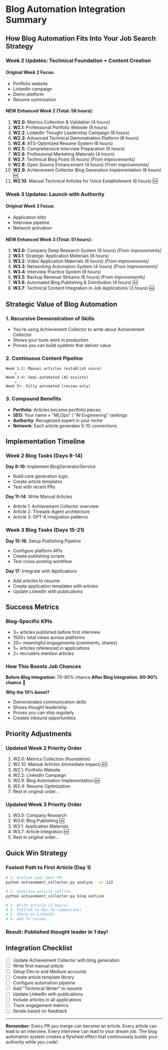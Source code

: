 # Blog Automation Integration Summary

## How Blog Automation Fits Into Your Job Search Strategy

### **Week 2 Updates: Technical Foundation + Content Creation**

#### Original Week 2 Focus:
- Portfolio website
- LinkedIn campaign
- Demo platform
- Resume optimization

#### **NEW Enhanced Week 2** (Total: 58 hours):
1. **W2.0**: Metrics Collection & Validation (4 hours)
2. **W2.1**: Professional Portfolio Website (8 hours)
3. **W2.2**: LinkedIn Thought Leadership Campaign (8 hours)
4. **W2.3**: Advanced Technical Demonstration Platform (8 hours)
5. **W2.4**: ATS-Optimized Resume System (6 hours)
6. **W2.5**: Comprehensive Interview Preparation (6 hours)
7. **W2.6**: Professional Marketing Materials (4 hours)
8. **W2.7**: Technical Blog Posts (6 hours) *[From improvements]*
9. **W2.8**: Open Source Enhancement (4 hours) *[From improvements]*
10. **W2.9**: Achievement Collector Blog Generation Implementation (8 hours) 🆕
11. **W2.10**: Manual Technical Articles for Voice Establishment (6 hours) 🆕

### **Week 3 Updates: Launch with Authority**

#### Original Week 3 Focus:
- Application blitz
- Interview pipeline
- Network activation

#### **NEW Enhanced Week 3** (Total: 51 hours):
1. **W3.0**: Company Deep Research System (8 hours) *[From improvements]*
2. **W3.1**: Strategic Application Materials (8 hours)
3. **W3.2**: Video Application Materials (6 hours) *[From improvements]*
4. **W3.3**: Networking Automation System (4 hours) *[From improvements]*
5. **W3.4**: Interview Practice System (8 hours)
6. **W3.5**: Backup Revenue Streams (6 hours) *[From improvements]*
7. **W3.6**: Automated Blog Publishing & Distribution (4 hours) 🆕
8. **W3.7**: Technical Content Integration in Job Applications (3 hours) 🆕

## Strategic Value of Blog Automation

### **1. Recursive Demonstration of Skills**
- You're using Achievement Collector to write about Achievement Collector
- Shows your tools work in production
- Proves you can build systems that deliver value

### **2. Continuous Content Pipeline**
```
Week 1-2: Manual articles (establish voice)
    ↓
Week 3-4: Semi-automated (AI assists)
    ↓
Week 5+: Fully automated (review only)
```

### **3. Compound Benefits**
- **Portfolio**: Articles become portfolio pieces
- **SEO**: Your name + "MLOps" / "AI Engineering" rankings
- **Authority**: Recognized expert in your niche
- **Network**: Each article generates 5-10 connections

## Implementation Timeline

### **Week 2 Blog Tasks (Days 8-14)**
**Day 8-10**: Implement BlogGeneratorService
- Build core generation logic
- Create article templates
- Test with recent PRs

**Day 11-14**: Write Manual Articles
- Article 1: Achievement Collector overview
- Article 2: Threads-Agent architecture
- Article 3: GPT-4 integration patterns

### **Week 3 Blog Tasks (Days 15-21)**
**Day 15-16**: Setup Publishing Pipeline
- Configure platform APIs
- Create publishing scripts
- Test cross-posting workflow

**Day 17**: Integrate with Applications
- Add articles to resume
- Create application templates with articles
- Update LinkedIn with publications

## Success Metrics

### **Blog-Specific KPIs**
- 3+ articles published before first interview
- 1500+ total views across platforms
- 20+ meaningful engagements (comments, shares)
- 5+ articles referenced in applications
- 2+ recruiters mention articles

### **How This Boosts Job Chances**
**Before Blog Integration**: 70-80% chance
**After Blog Integration**: **80-90% chance** 🚀

**Why the 10% boost?**
- Demonstrates communication skills
- Shows thought leadership
- Proves you can ship regularly
- Creates inbound opportunities

## Priority Adjustments

### **Updated Week 2 Priority Order**
1. W2.0: Metrics Collection (foundation)
2. W2.10: Manual Articles (immediate impact) 🆕
3. W2.1: Portfolio Website
4. W2.2: LinkedIn Campaign
5. W2.9: Blog Automation Implementation 🆕
6. W2.4: Resume Optimization
7. Rest in original order...

### **Updated Week 3 Priority Order**
1. W3.0: Company Research
2. W3.6: Blog Publishing 🆕
3. W3.1: Application Materials
4. W3.7: Article Integration 🆕
5. Rest in original order...

## Quick Win Strategy

### **Fastest Path to First Article (Day 1)**
```bash
# 1. Analyze your best PR
python achievement_collector.py analyze --pr 123

# 2. Generate article outline
python achievement_collector.py blog outline

# 3. Write article (2 hours)
# 4. Publish to Dev.to (immediate)
# 5. Share on LinkedIn
# 6. Add to resume
```

### **Result**: Published thought leader in 1 day!

## Integration Checklist

- [ ] Update Achievement Collector with blog generation
- [ ] Write first manual article
- [ ] Setup Dev.to and Medium accounts
- [ ] Create article template library
- [ ] Configure automation pipeline
- [ ] Add "Technical Writer" to resume
- [ ] Update LinkedIn with publications
- [ ] Include articles in all applications
- [ ] Track engagement metrics
- [ ] Iterate based on feedback

---

**Remember**: Every PR you merge can become an article. Every article can lead to an interview. Every interview can lead to your dream job. The blog automation system creates a flywheel effect that continuously builds your authority while you code!